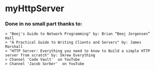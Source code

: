 # myHttpServer

<h3>Done in no small part thanks to:</h3>
    
    > "Beej's Guide to Network Programming" by: Brian “Beej Jorgensen” Hall
    > "A Practical Guide to Writing Clients and Servers" by: James Marshall
    > "HTTP Server: Everything you need to know to Build a simple HTTP server from scratch" by: Skrew Everything 
    > Channel 'Code Vault'  on YouTube
    > Channel 'Jacob Sorber'  on YouTube
    
